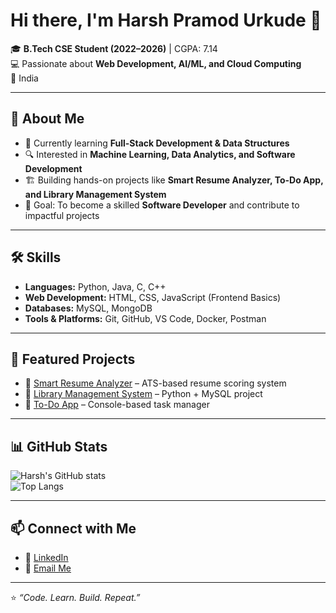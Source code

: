 # Hi there, I'm Harsh Pramod Urkude 👋  

🎓 **B.Tech CSE Student (2022–2026)** | CGPA: 7.14  
💻 Passionate about **Web Development, AI/ML, and Cloud Computing**  
📍 India  

---

## 🚀 About Me
- 🌱 Currently learning **Full-Stack Development & Data Structures**  
- 🔍 Interested in **Machine Learning, Data Analytics, and Software Development**  
- 🏗️ Building hands-on projects like **Smart Resume Analyzer, To-Do App, and Library Management System**  
- 🎯 Goal: To become a skilled **Software Developer** and contribute to impactful projects  

---

## 🛠️ Skills
- **Languages:** Python, Java, C, C++  
- **Web Development:** HTML, CSS, JavaScript (Frontend Basics)  
- **Databases:** MySQL, MongoDB  
- **Tools & Platforms:** Git, GitHub, VS Code, Docker, Postman  

---

## 📂 Featured Projects
- 🔹 [Smart Resume Analyzer](https://github.com/harsh6946/smart-resume-analyzer) – ATS-based resume scoring system  
- 🔹 [Library Management System](https://github.com/harsh6946/library-management) – Python + MySQL project  
- 🔹 [To-Do App](https://github.com/harsh6946/todo-app) – Console-based task manager  

---

## 📊 GitHub Stats
![Harsh's GitHub stats](https://github-readme-stats.vercel.app/api?username=harsh6946&show_icons=true&theme=radical)  
![Top Langs](https://github-readme-stats.vercel.app/api/top-langs/?username=harsh6946&layout=compact&theme=radical)  

---

## 📫 Connect with Me
- 🔗 [LinkedIn](https://www.linkedin.com/in/harsh-urkude)  
- 📧 [Email Me](mailto:harshkhasre09@gmail.com)  

---

⭐ *“Code. Learn. Build. Repeat.”*
